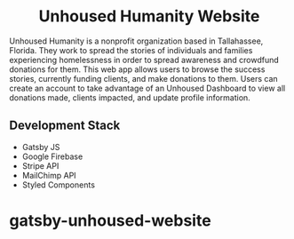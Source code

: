
<!-- <p align="center">
  <a href="https://www.gatsbyjs.org">
    <img alt="Gatsby" src="https://www.gatsbyjs.org/monogram.svg" width="60" />
  </a>
</p> -->
<h1 align="center">
  Unhoused Humanity Website
</h1>

<p>
Unhoused Humanity is a nonprofit organization based in Tallahassee, Florida. They work to spread the stories of individuals and families experiencing homelessness in order to spread awareness and crowdfund donations for them. This web app allows users to browse the success stories, currently funding clients, and make donations to them. Users can create an account to take advantage of an Unhoused Dashboard to view all donations made, clients impacted, and update profile information. 
</p>

<h2>
Development Stack
</h2>
<ul>
<li>Gatsby JS</li>
<li>Google Firebase</li>
<li>Stripe API</li>
<li>MailChimp API</li>
<li>Styled Components</li>
</ul>

# gatsby-unhoused-website
